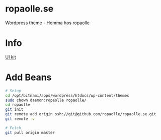 # ropaolle.se
Wordpress theme - Hemma hos ropaolle

# Info
[UI kit](https://getuikit.com/v2/docs/icon.html)

# Add Beans
``` bash
# Setup
cd /opt/bitnami/apps/wordpress/htdocs/wp-content/themes
sudo chown daemon:ropaolle ropaolle/
cd ropaolle
git init
git remote add origin ssh://git@github.com/ropaolle/ropaolle.se.git
git remote -v

# Fetch
git pull origin master
```
